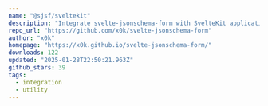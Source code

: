 ```yaml
---
name: "@sjsf/sveltekit"
description: "Integrate svelte-jsonschema-form with SvelteKit applications."
repo_url: "https://github.com/x0k/svelte-jsonschema-form"
author: "x0k"
homepage: "https://x0k.github.io/svelte-jsonschema-form/"
downloads: 122
updated: "2025-01-28T22:50:21.963Z"
github_stars: 39
tags: 
  - integration
  - utility
---
```


